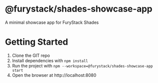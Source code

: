 # @furystack/shades-showcase-app
A minimal showcase app for FuryStack Shades

# Getting Started
1. Clone the GIT repo
1. Install dependencies with `npm install`
1. Run the project with `npm --workspace=@furystack/shades-showcase-app start`
1. Open the browser at http://localhost:8080
